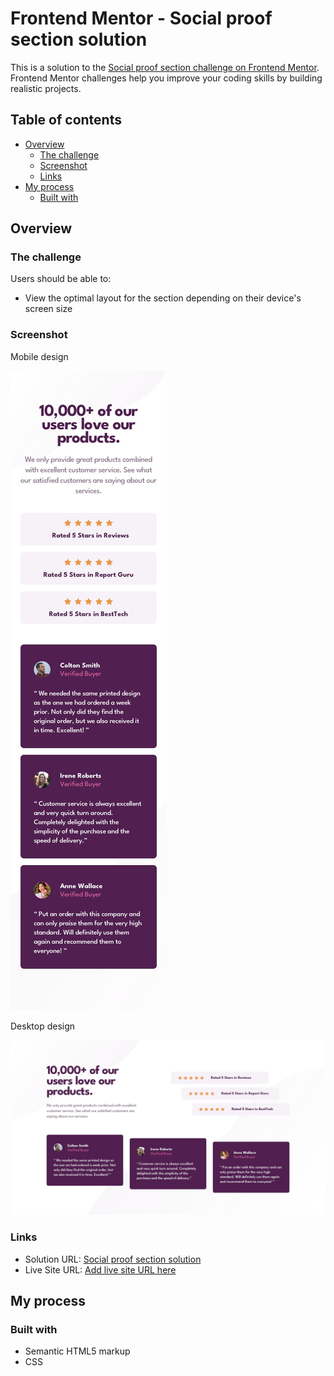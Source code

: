 # Frontend Mentor - Social proof section solution

This is a solution to the [Social proof section challenge on Frontend Mentor](https://www.frontendmentor.io/challenges/social-proof-section-6e0qTv_bA). Frontend Mentor challenges help you improve your coding skills by building realistic projects. 

## Table of contents

- [Overview](#overview)
  - [The challenge](#the-challenge)
  - [Screenshot](#screenshot)
  - [Links](#links)
- [My process](#my-process)
  - [Built with](#built-with)


## Overview

### The challenge

Users should be able to:

- View the optimal layout for the section depending on their device's screen size

### Screenshot

Mobile design

![](design/mobile-design.jpg)

Desktop design

![](design/desktop-design.jpg)


### Links

- Solution URL: [Social proof section solution](https://www.frontendmentor.io/solutions/social-proof-section-solution-lVBgWrXIDc)
- Live Site URL: [Add live site URL here](https://jpbyte.github.io/social-proof-section-master/)

## My process

### Built with

- Semantic HTML5 markup
- CSS
